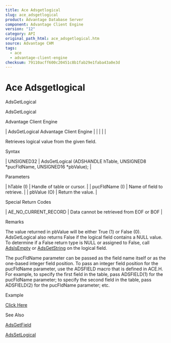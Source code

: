 ```yaml
---
title: Ace Adsgetlogical
slug: ace_adsgetlogical
product: Advantage Database Server
component: Advantage Client Engine
version: "12"
category: API
original_path_html: ace_adsgetlogical.htm
source: Advantage CHM
tags:
  - ace
  - advantage-client-engine
checksum: 79110acff600c20451c8b1fab29e1faba43a0e3d
---
```


# Ace Adsgetlogical

AdsGetLogical

AdsGetLogical

Advantage Client Engine

| AdsGetLogical  Advantage Client Engine |  |  |  |  |

Retrieves logical value from the given field.

Syntax

| UNSIGNED32 | AdsGetLogical (ADSHANDLE hTable,  UNSIGNED8 \*pucFldName,  UNSIGNED16 \*pbValue); |

Parameters

| hTable (I) | Handle of table or cursor. |
| pucFldName (I) | Name of field to retrieve. |
| pbValue (O) | Return the value. |

Special Return Codes

| AE\_NO\_CURRENT\_RECORD | Data cannot be retrieved from EOF or BOF |

Remarks

The value returned in pbValue will be either True (1) or False (0). AdsGetLogical also returns False if the logical field contains a NULL value. To determine if a False return type is NULL or assigned to False, call [AdsIsEmpty](ace_adsisempty.md) or [AdsGetString](ace_adsgetstring.md) on the logical field.

The pucFldName parameter can be passed as the field name itself or as the one-based integer field position. To pass an integer field position for the pucFldName parameter, use the ADSFIELD macro that is defined in ACE.H. For example, to specify the first field in the table, pass ADSFIELD(1) for the pucFldName parameter; to specify the second field in the table, pass ADSFIELD(2) for the pucFldName parameter; etc.

Example

[Click Here](ace_examples.md#adsgetlogicalexample)

See Also

[AdsGetField](ace_adsgetfield.md)

[AdsSetLogical](ace_adssetlogical.md)
